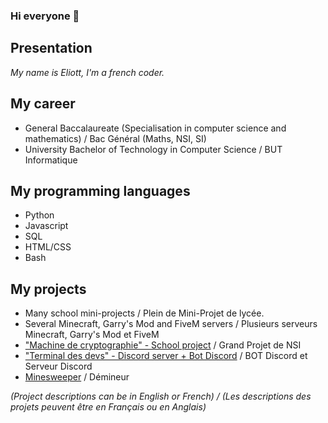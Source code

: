 ### Hi everyone 👋

## Presentation

*My name is Eliott, I'm a french coder.*

## My career

- General Baccalaureate (Specialisation in computer science and mathematics) / Bac Général (Maths, NSI, SI)
- University Bachelor of Technology in Computer Science / BUT Informatique

## My programming languages

- Python
- Javascript
- SQL
- HTML/CSS
- Bash

## My projects

- Many school mini-projects / Plein de Mini-Projet de lycée.
- Several Minecraft, Garry's Mod and FiveM servers / Plusieurs serveurs Minecraft, Garry's Mod et FiveM
- ["Machine de cryptographie" - School project](https://github.com/Eliott-B/Grand-Projet-Cryptographie) / Grand Projet de NSI
- ["Terminal des devs" - Discord server + Bot Discord](https://discord.gg/eufdGDkQq5) / BOT Discord et Serveur Discord
- [Minesweeper](https://github.com/Chakib-Eliott/demineur) / Démineur

*(Project descriptions can be in English or French) / (Les descriptions des projets peuvent être en Français ou en Anglais)*
